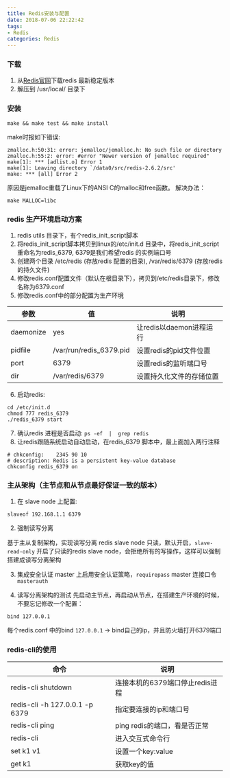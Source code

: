 ```yaml
---
title: Redis安装与配置
date: 2018-07-06 22:22:42
tags:
- Redis
categories: Redis
---
```


### 下载

1. 从[Redis官网](http://www.redis.io)下载redis 最新稳定版本
2. 解压到 /usr/local/ 目录下

### 安装

```
make && make test && make install
```
make时报如下错误:

```
zmalloc.h:50:31: error: jemalloc/jemalloc.h: No such file or directory
zmalloc.h:55:2: error: #error "Newer version of jemalloc required"
make[1]: *** [adlist.o] Error 1
make[1]: Leaving directory `/data0/src/redis-2.6.2/src'
make: *** [all] Error 2
```

原因是jemalloc重载了Linux下的ANSI C的malloc和free函数。
解决办法：

```
make MALLOC=libc
```
### redis 生产环境启动方案

1. redis utils 目录下，有个redis_init_script脚本
2. 将redis_init_script脚本拷贝到linux的/etc/init.d 目录中，将redis_init_script重命名为redis_6379,   6379是我们希望redis 的实例端口号
3. 创建两个目录 /etc/redis (存放redis 配置的目录), /var/redis/6379 (存放redis的持久文件)
4. 修改redis.conf配置文件（默认在根目录下），拷贝到/etc/redis目录下，修改名称为6379.conf
5. 修改redis.conf中的部分配置为生产环境

| 参数   | 值   |  说明  |
| --- | --- | --- |
| daemonize | yes   |   让redis以daemon进程运行 |
| pidfile   |  /var/run/redis_6379.pid | 设置redis的pid文件位置 |
| port      | 6379  | 设置redis的监听端口号 |
| dir       | /var/redis/6379 | 设置持久化文件的存储位置 |

6. 启动redis:

```
cd /etc/init.d 
chmod 777 redis_6379 
./redis_6379 start
```

7. 确认redis 进程是否启动: `ps -ef  |  grep redis`
8. 让redis跟随系统启动自动启动，在redis_6379 脚本中，最上面加入两行注释

```
# chkconfig:    2345 90 10
# description: Redis is a persistent key-value database
chkconfig redis_6379 on   
```

### 主从架构（主节点和从节点最好保证一致的版本）

1. 在 slave node 上配置:

```
slaveof 192.168.1.1 6379
```
2. 强制读写分离

基于主从复制架构，实现读写分离
redis slave node 只读，默认开启，`slave-read-only`
开启了只读的redis slave node，会拒绝所有的写操作，这样可以强制搭建成读写分离架构

3. 集成安全认证
master 上启用安全认证策略，`requirepass`
master 连接口令 `masterauth`

4. 读写分离架构的测试
先启动主节点，再启动从节点，在搭建生产环境的时候，不要忘记修改一个配置：

```
bind 127.0.0.1
```
每个redis.conf 中的bind `127.0.0.1` -> bind自己的ip，并且防火墙打开6379端口

###  redis-cli的使用
| 命令  |  说明  |
| --- | --- |
| redis-cli shutdown |连接本机的6379端口停止redis进程 |
|redis-cli -h 127.0.0.1 -p 6379 |指定要连接的ip和端口号|
|redis-cli ping | ping redis的端口，看是否正常|
|redis-cli |进入交互式命令行|
|set k1 v1| 设置一个key:value|
|get k1 | 获取key的值|


